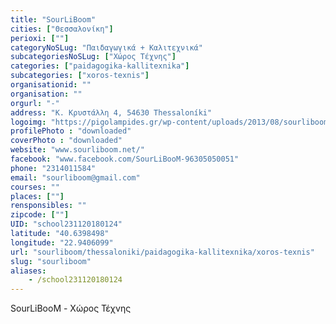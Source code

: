 ```yaml
---
title: "SourLiBoom"
cities: ["Θεσσαλονίκη"]
perioxi: [""]
categoryNoSLug: "Παιδαγωγικά + Καλιτεχνικά"
subcategoriesNoSLug: ["Χώρος Τέχνης"]
categories: ["paidagogika-kallitexnika"]
subcategories: ["xoros-texnis"]
organisationid: ""
organisation: ""
orgurl: "-"
address: "Κ. Κρυστάλλη 4, 54630 Thessaloníki"
logoimg: "https://pigolampides.gr/wp-content/uploads/2013/08/sourliboom-logo-360x240.jpg"
profilePhoto : "downloaded"
coverPhoto : "downloaded"
website: "www.sourliboom.net/"
facebook: "www.facebook.com/SourLiBooM-96305050051"
phone: "2314011584"
email: "sourliboom@gmail.com"
courses: ""
places: [""]
rensponsibles: ""
zipcode: [""]
UID: "school231120180124"
latitude: "40.6398498"
longitude: "22.9406099"
url: "sourliboom/thessaloniki/paidagogika-kallitexnika/xoros-texnis"
slug: "sourliboom"
aliases:
    - /school231120180124
---
```



SourLiBooM - Χώρος Τέχνης

